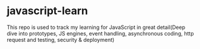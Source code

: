 # javascript-learn
This repo is used to track my learning for JavaScript in great detail(Deep dive into prototypes, JS engines, event handling, asynchronous coding, http request and testing, security &amp; deployment)
